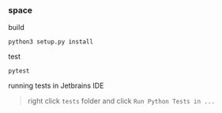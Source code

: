 ### space

build

```
python3 setup.py install
```


test
```
pytest 
```

running tests in Jetbrains IDE

> right click `tests` folder and click `Run Python Tests in ...`
